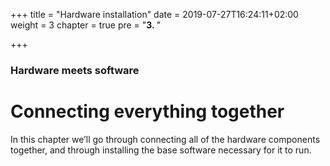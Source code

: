 +++
title = "Hardware installation"
date = 2019-07-27T16:24:11+02:00
weight = 3
chapter = true
pre = "<b>3. </b>"

+++

### Hardware meets software

# Connecting everything together

In this chapter we’ll go through connecting all of the hardware components together, and through installing the base software necessary for it to run.

